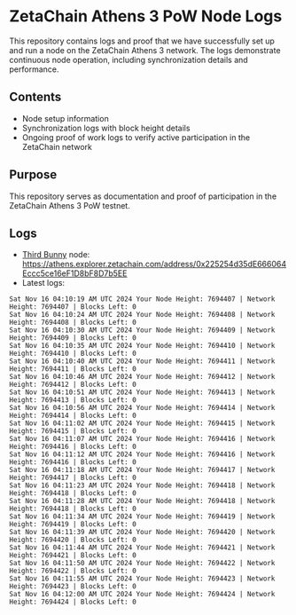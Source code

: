 # ZetaChain Athens 3 PoW Node Logs
This repository contains logs and proof that we have successfully set up and run a node on the ZetaChain Athens 3 network. The logs demonstrate continuous node operation, including synchronization details and performance.

## Contents
- Node setup information
- Synchronization logs with block height details
- Ongoing proof of work logs to verify active participation in the ZetaChain network

## Purpose
This repository serves as documentation and proof of participation in the ZetaChain Athens 3 PoW testnet.

## Logs

- [Third Bunny](https://thirdbunny.xyz/) node: https://athens.explorer.zetachain.com/address/0x225254d35dE666064Eccc5ce16eF1D8bF8D7b5EE
- Latest logs:
```
Sat Nov 16 04:10:19 AM UTC 2024 Your Node Height: 7694407 | Network Height: 7694407 | Blocks Left: 0
Sat Nov 16 04:10:24 AM UTC 2024 Your Node Height: 7694408 | Network Height: 7694408 | Blocks Left: 0
Sat Nov 16 04:10:30 AM UTC 2024 Your Node Height: 7694409 | Network Height: 7694409 | Blocks Left: 0
Sat Nov 16 04:10:35 AM UTC 2024 Your Node Height: 7694410 | Network Height: 7694410 | Blocks Left: 0
Sat Nov 16 04:10:40 AM UTC 2024 Your Node Height: 7694411 | Network Height: 7694411 | Blocks Left: 0
Sat Nov 16 04:10:46 AM UTC 2024 Your Node Height: 7694412 | Network Height: 7694412 | Blocks Left: 0
Sat Nov 16 04:10:51 AM UTC 2024 Your Node Height: 7694413 | Network Height: 7694413 | Blocks Left: 0
Sat Nov 16 04:10:56 AM UTC 2024 Your Node Height: 7694414 | Network Height: 7694414 | Blocks Left: 0
Sat Nov 16 04:11:02 AM UTC 2024 Your Node Height: 7694415 | Network Height: 7694415 | Blocks Left: 0
Sat Nov 16 04:11:07 AM UTC 2024 Your Node Height: 7694416 | Network Height: 7694416 | Blocks Left: 0
Sat Nov 16 04:11:12 AM UTC 2024 Your Node Height: 7694416 | Network Height: 7694416 | Blocks Left: 0
Sat Nov 16 04:11:18 AM UTC 2024 Your Node Height: 7694417 | Network Height: 7694417 | Blocks Left: 0
Sat Nov 16 04:11:23 AM UTC 2024 Your Node Height: 7694418 | Network Height: 7694418 | Blocks Left: 0
Sat Nov 16 04:11:28 AM UTC 2024 Your Node Height: 7694418 | Network Height: 7694418 | Blocks Left: 0
Sat Nov 16 04:11:34 AM UTC 2024 Your Node Height: 7694419 | Network Height: 7694419 | Blocks Left: 0
Sat Nov 16 04:11:39 AM UTC 2024 Your Node Height: 7694420 | Network Height: 7694420 | Blocks Left: 0
Sat Nov 16 04:11:44 AM UTC 2024 Your Node Height: 7694421 | Network Height: 7694421 | Blocks Left: 0
Sat Nov 16 04:11:50 AM UTC 2024 Your Node Height: 7694422 | Network Height: 7694422 | Blocks Left: 0
Sat Nov 16 04:11:55 AM UTC 2024 Your Node Height: 7694423 | Network Height: 7694423 | Blocks Left: 0
Sat Nov 16 04:12:00 AM UTC 2024 Your Node Height: 7694424 | Network Height: 7694424 | Blocks Left: 0
```
